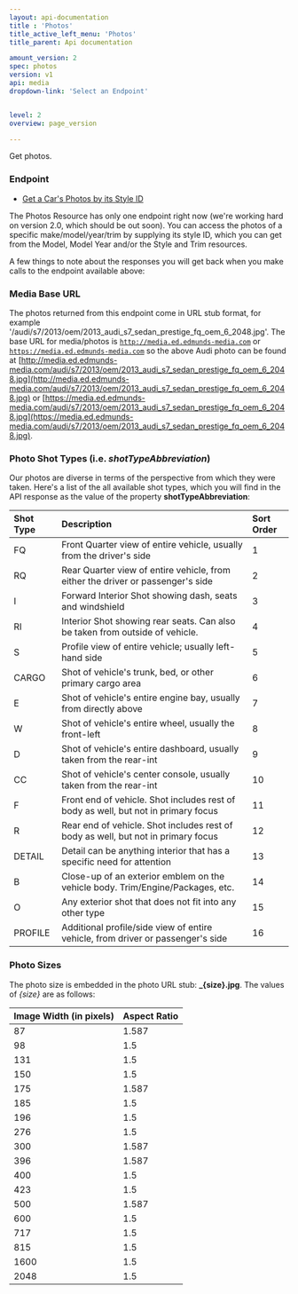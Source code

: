 ```yaml
---
layout: api-documentation
title : 'Photos'
title_active_left_menu: 'Photos'
title_parent: Api documentation

amount_version: 2
spec: photos
version: v1
api: media
dropdown-link: 'Select an Endpoint'


level: 2
overview: page_version

---
```


<div class="info-message">
    Get photos.
</div>

### Endpoint

* [Get a Car's Photos by its Style ID](api-documentation/media/photos/v1/01_photos_by_styleid/api-description)

<div class="info-message">
<p> 
	The Photos Resource has only one endpoint right now (we're working hard on version 2.0, which should be out soon). You can access the photos of a specific make/model/year/trim by supplying its style ID, which you can get from the Model, Model Year and/or the Style and Trim resources.
</p>

<p>A few things to note about the responses you will get back when you make calls to the endpoint available above:</p>
</div>

### Media Base URL

The photos returned from this endpoint come in URL stub format, for example '/audi/s7/2013/oem/2013_audi_s7_sedan_prestige_fq_oem_6_2048.jpg'. The base URL for media/photos is <code>http://media.ed.edmunds-media.com</code> or <code>https://media.ed.edmunds-media.com</code> so the above Audi photo can be found at [http://media.ed.edmunds-media.com/audi/s7/2013/oem/2013_audi_s7_sedan_prestige_fq_oem_6_2048.jpg](http://media.ed.edmunds-media.com/audi/s7/2013/oem/2013_audi_s7_sedan_prestige_fq_oem_6_2048.jpg) or [https://media.ed.edmunds-media.com/audi/s7/2013/oem/2013_audi_s7_sedan_prestige_fq_oem_6_2048.jpg](https://media.ed.edmunds-media.com/audi/s7/2013/oem/2013_audi_s7_sedan_prestige_fq_oem_6_2048.jpg).

### Photo Shot Types (i.e. *shotTypeAbbreviation*)

Our photos are diverse in terms of the perspective from which they were taken. Here's a list of the all available shot types, which you will find in the API response as the value of the property **shotTypeAbbreviation**:

| Shot Type      		| Description                         														| Sort Order	|
|:----------------------|:------------------------------------------------------------------------------------------|:--------------|
| FQ			    	| Front Quarter view of entire vehicle, usually from the driver's side						| 1				|
| RQ					| Rear Quarter view of entire vehicle, from either the driver or passenger's side			| 2				|
| I		    			| Forward Interior Shot showing dash, seats and windshield									| 3				|
| RI	    			| Interior Shot showing rear seats. Can also be taken from outside of vehicle. 				| 4				|
| S						| Profile view of entire vehicle; usually left-hand side									| 5				|
| CARGO	    			| Shot of vehicle's trunk, bed, or other primary cargo area									| 6				|
| E		    			| Shot of vehicle's entire engine bay, usually from directly above							| 7				|
| W		    			| Shot of vehicle's entire wheel, usually the front-left 									| 8				|
| D		    			| Shot of vehicle's entire dashboard, usually taken from the rear-int 						| 9				|
| CC	    			| Shot of vehicle's center console, usually taken from the rear-int							| 10			|
| F		    			| Front end of vehicle. Shot includes rest of body as well, but not in primary focus		| 11			|
| R		    			| Rear end of vehicle. Shot includes rest of body as well, but not in primary focus			| 12			|
| DETAIL    			| Detail can be anything interior that has a specific need for attention					| 13			|
| B		    			| Close-up of an exterior emblem on the vehicle body. Trim/Engine/Packages, etc.			| 14			|
| O		    			| Any exterior shot that does not fit into any other type									| 15			|
| PROFILE    			| Additional profile/side view of entire vehicle, from driver or passenger's side			| 16			|

### Photo Sizes

The photo size is embedded in the photo URL stub: **\_{size}.jpg**. The values of *{size}* are as follows:

| Image Width (in pixels)  	| Aspect Ratio   |
|:--------------------------|:---------------|
| 87			    		| 1.587			 |
| 98						| 1.5  			 |
| 131		    			| 1.5  			 |
| 150	    				| 1.5  			 |
| 175						| 1.587			 |
| 185	    				| 1.5  			 |
| 196		    			| 1.5  			 |
| 276		    			| 1.5  			 |
| 300		    			| 1.587			 |
| 396	    				| 1.587			 |
| 400		    			| 1.5  			 |
| 423		    			| 1.5  			 |
| 500		    			| 1.587			 |
| 600		    			| 1.5  			 |
| 717		    			| 1.5  			 |
| 815		    			| 1.5  			 |
| 1600		    			| 1.5  			 |
| 2048		    			| 1.5  			 |

